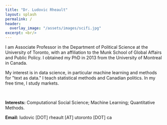 ```yaml
---
title: "Dr. Ludovic Rheault"
layout: splash
permalink: /
header:
  overlay_image: "/assets/images/scifi.jpg"
excerpt: <br/>
---
```


I am Associate Professor in the Department of Political Science at the University of Toronto, with an affiliation to the Munk School of Global Affairs and Public Policy. I obtained my PhD in 2013 from the University of Montreal in Canada. 

My interest is in data science, in particular machine learning and methods for "text as data." I teach statistical methods and Canadian politics. In my free time, I study markets.

<br/>

**Interests:** Computational Social Science; Machine Learning; Quantitative Methods.

**Email:** ludovic \[DOT\] rheault \[AT\] utoronto \[DOT\] ca 




